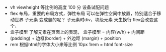 - vh viewheight 等比例的高度
100 分 设备试配问题
- flex 布局，重要的布局方式，弹性布局
可以在弹性空间中放置，特别适合于移动世界
子元素 变成竖的呢？
子元素时div，块级元素 天生换行
flex会改变这个，
- 盒子模型
了解元素在页面上的表现，
盒子模型 = 内容(w/h) + 内间距
(padding) + 边框(border) + 外边距
(margin) + position
- rem 根据html的字体大小来等比例
10px 1rem = html font-size 
